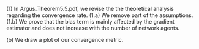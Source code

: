 (1) In Argus_Theorem5.5.pdf, we revise the the theoretical analysis regarding the convergence rate. 
(1.a) We remove part of the assumptions.
(1.b) We prove that the bias term is mainly affected by the gradient estimator and does not increase with the number of network agents.

(b) We draw a plot of our convergence metric.
